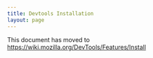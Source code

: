 ```yaml
---
title: Devtools Installation
layout: page
---
```


This document has moved to https://wiki.mozilla.org/DevTools/Features/Install